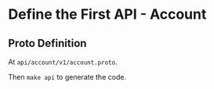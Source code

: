 # Define the First API - Account

## Proto Definition

At `api/account/v1/account.proto`.

Then `make api` to generate the code.
